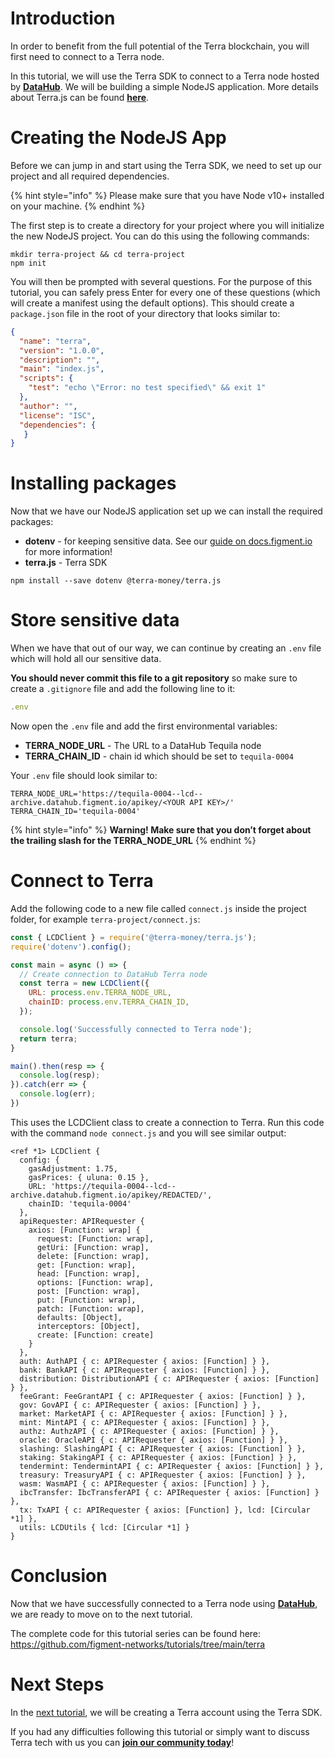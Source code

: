 # Introduction

In order to benefit from the full potential of the Terra blockchain, you will first need to connect to a Terra node. 

In this tutorial, we will use the Terra SDK to connect to a Terra node hosted by [**DataHub**](https://figment.io/datahub-waitlist/). We will be building a simple NodeJS application. More details about Terra.js can be found [**here**](https://terra-project.github.io/terra.js/).

# Creating the NodeJS App

Before we can jump in and start using the Terra SDK, we need to set up our project and all required dependencies. 

{% hint style="info" %}
Please make sure that you have Node v10+ installed on your machine.
{% endhint %}

The first step is to create a directory for your project where you will initialize the new NodeJS project. You can do this using the following commands:

```text
mkdir terra-project && cd terra-project
npm init
```

You will then be prompted with several questions. For the purpose of this tutorial, you can safely press Enter for every one of these questions \(which will create a manifest using the default options\). This should create a `package.json` file in the root of your directory that looks similar to:

```json
{
  "name": "terra",
  "version": "1.0.0",
  "description": "",
  "main": "index.js",
  "scripts": {
    "test": "echo \"Error: no test specified\" && exit 1"
  },
  "author": "",
  "license": "ISC",
  "dependencies": {
   }
}
```

# Installing packages

Now that we have our NodeJS application set up we can install the required packages:  

* **dotenv** - for keeping sensitive data. See our [guide on docs.figment.io](https://docs.figment.io/network-documentation/extra-guides/dotenv-and-.env) for more information!
* **terra.js** - Terra SDK

```text
npm install --save dotenv @terra-money/terra.js
```

# Store sensitive data

When we have that out of our way, we can continue by creating an `.env` file which will hold all our sensitive data.

**You should never commit this file to a git repository** so make sure to create a `.gitignore` file and add the following line to it:

```javascript
.env
```

Now open the `.env` file and add the first environmental variables:

* **TERRA\_NODE\_URL** - The URL to a DataHub Tequila node
* **TERRA\_CHAIN\_ID** - chain id which should be set to `tequila-0004`

Your `.env` file should look similar to:

```text
TERRA_NODE_URL='https://tequila-0004--lcd--archive.datahub.figment.io/apikey/<YOUR API KEY>/'
TERRA_CHAIN_ID='tequila-0004'
```

{% hint style="info" %}
**Warning! Make sure that you don’t forget about the trailing slash for the TERRA\_NODE\_URL**
{% endhint %}

# Connect to Terra

Add the following code to a new file called `connect.js` inside the project folder, for example `terra-project/connect.js`:

```javascript
const { LCDClient } = require('@terra-money/terra.js');
require('dotenv').config();

const main = async () => {
  // Create connection to DataHub Terra node
  const terra = new LCDClient({
    URL: process.env.TERRA_NODE_URL,
    chainID: process.env.TERRA_CHAIN_ID,
  });

  console.log('Successfully connected to Terra node');
  return terra;
}

main().then(resp => {
  console.log(resp);
}).catch(err => {
  console.log(err);
})
```

This uses the LCDClient class to create a connection to Terra. Run this code with the command `node connect.js` and you will see similar output:

```text
<ref *1> LCDClient {
  config: {
    gasAdjustment: 1.75,
    gasPrices: { uluna: 0.15 },
    URL: 'https://tequila-0004--lcd--archive.datahub.figment.io/apikey/REDACTED/',
    chainID: 'tequila-0004'
  },
  apiRequester: APIRequester {
    axios: [Function: wrap] {
      request: [Function: wrap],
      getUri: [Function: wrap],
      delete: [Function: wrap],
      get: [Function: wrap],
      head: [Function: wrap],
      options: [Function: wrap],
      post: [Function: wrap],
      put: [Function: wrap],
      patch: [Function: wrap],
      defaults: [Object],
      interceptors: [Object],
      create: [Function: create]
    }
  },
  auth: AuthAPI { c: APIRequester { axios: [Function] } },
  bank: BankAPI { c: APIRequester { axios: [Function] } },
  distribution: DistributionAPI { c: APIRequester { axios: [Function] } },
  feeGrant: FeeGrantAPI { c: APIRequester { axios: [Function] } },
  gov: GovAPI { c: APIRequester { axios: [Function] } },
  market: MarketAPI { c: APIRequester { axios: [Function] } },
  mint: MintAPI { c: APIRequester { axios: [Function] } },
  authz: AuthzAPI { c: APIRequester { axios: [Function] } },
  oracle: OracleAPI { c: APIRequester { axios: [Function] } },
  slashing: SlashingAPI { c: APIRequester { axios: [Function] } },
  staking: StakingAPI { c: APIRequester { axios: [Function] } },
  tendermint: TendermintAPI { c: APIRequester { axios: [Function] } },
  treasury: TreasuryAPI { c: APIRequester { axios: [Function] } },
  wasm: WasmAPI { c: APIRequester { axios: [Function] } },
  ibcTransfer: IbcTransferAPI { c: APIRequester { axios: [Function] } },
  tx: TxAPI { c: APIRequester { axios: [Function] }, lcd: [Circular *1] },
  utils: LCDUtils { lcd: [Circular *1] }
}
```

# Conclusion

Now that we have successfully connected to a Terra node using [**DataHub**](https://figment.io/datahub-waitlist/), we are ready to move on to the next tutorial.

The complete code for this tutorial series can be found here: <https://github.com/figment-networks/tutorials/tree/main/terra>

# Next Steps

In the [next tutorial](https://github.com/figment-networks/tutorials/blob/main/terra/2_creating_account/create_account.js), we will be creating a Terra account using the Terra SDK.

If you had any difficulties following this tutorial or simply want to discuss Terra tech with us you can [**join our community today**](https://figment.io/devchat)!


